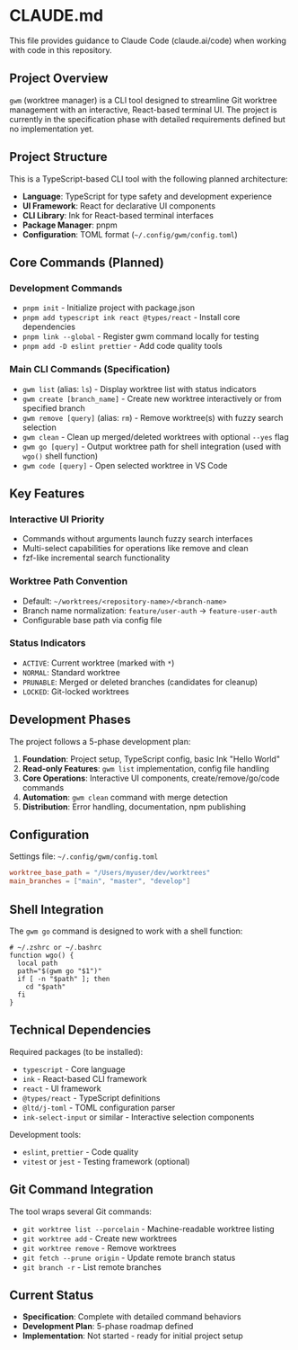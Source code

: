 # CLAUDE.md

This file provides guidance to Claude Code (claude.ai/code) when working with code in this repository.

## Project Overview

`gwm` (worktree manager) is a CLI tool designed to streamline Git worktree management with an interactive, React-based terminal UI. The project is currently in the specification phase with detailed requirements defined but no implementation yet.

## Project Structure

This is a TypeScript-based CLI tool with the following planned architecture:

- **Language**: TypeScript for type safety and development experience
- **UI Framework**: React for declarative UI components
- **CLI Library**: Ink for React-based terminal interfaces
- **Package Manager**: pnpm
- **Configuration**: TOML format (`~/.config/gwm/config.toml`)

## Core Commands (Planned)

### Development Commands

- `pnpm init` - Initialize project with package.json
- `pnpm add typescript ink react @types/react` - Install core dependencies
- `pnpm link --global` - Register gwm command locally for testing
- `pnpm add -D eslint prettier` - Add code quality tools

### Main CLI Commands (Specification)

- `gwm list` (alias: `ls`) - Display worktree list with status indicators
- `gwm create [branch_name]` - Create new worktree interactively or from specified branch
- `gwm remove [query]` (alias: `rm`) - Remove worktree(s) with fuzzy search selection
- `gwm clean` - Clean up merged/deleted worktrees with optional `--yes` flag
- `gwm go [query]` - Output worktree path for shell integration (used with `wgo()` shell function)
- `gwm code [query]` - Open selected worktree in VS Code

## Key Features

### Interactive UI Priority

- Commands without arguments launch fuzzy search interfaces
- Multi-select capabilities for operations like remove and clean
- fzf-like incremental search functionality

### Worktree Path Convention

- Default: `~/worktrees/<repository-name>/<branch-name>`
- Branch name normalization: `feature/user-auth` → `feature-user-auth`
- Configurable base path via config file

### Status Indicators

- `ACTIVE`: Current worktree (marked with `*`)
- `NORMAL`: Standard worktree
- `PRUNABLE`: Merged or deleted branches (candidates for cleanup)
- `LOCKED`: Git-locked worktrees

## Development Phases

The project follows a 5-phase development plan:

1. **Foundation**: Project setup, TypeScript config, basic Ink "Hello World"
2. **Read-only Features**: `gwm list` implementation, config file handling
3. **Core Operations**: Interactive UI components, create/remove/go/code commands
4. **Automation**: `gwm clean` command with merge detection
5. **Distribution**: Error handling, documentation, npm publishing

## Configuration

Settings file: `~/.config/gwm/config.toml`

```toml
worktree_base_path = "/Users/myuser/dev/worktrees"
main_branches = ["main", "master", "develop"]
```

## Shell Integration

The `gwm go` command is designed to work with a shell function:

```shell
# ~/.zshrc or ~/.bashrc
function wgo() {
  local path
  path="$(gwm go "$1")"
  if [ -n "$path" ]; then
    cd "$path"
  fi
}
```

## Technical Dependencies

Required packages (to be installed):

- `typescript` - Core language
- `ink` - React-based CLI framework
- `react` - UI framework
- `@types/react` - TypeScript definitions
- `@ltd/j-toml` - TOML configuration parser
- `ink-select-input` or similar - Interactive selection components

Development tools:

- `eslint`, `prettier` - Code quality
- `vitest` or `jest` - Testing framework (optional)

## Git Command Integration

The tool wraps several Git commands:

- `git worktree list --porcelain` - Machine-readable worktree listing
- `git worktree add` - Create new worktrees
- `git worktree remove` - Remove worktrees
- `git fetch --prune origin` - Update remote branch status
- `git branch -r` - List remote branches

## Current Status

- **Specification**: Complete with detailed command behaviors
- **Development Plan**: 5-phase roadmap defined
- **Implementation**: Not started - ready for initial project setup
